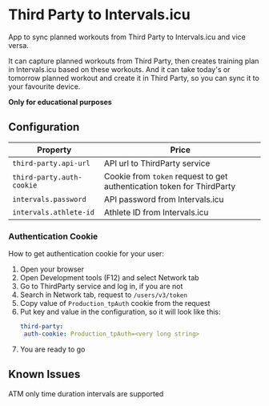 # Third Party to Intervals.icu

App to sync planned workouts from Third Party to Intervals.icu and vice versa.

It can capture planned workouts from Third Party, then creates training plan in Intervals.icu based on these workouts.
And it can take today's or tomorrow planned workout and create it in Third Party, so you can sync it to your favourite
device.

**Only for educational purposes**

## Configuration

| Property                  | Price                                                                  |
|---------------------------|------------------------------------------------------------------------|
| `third-party.api-url`     | API url to ThirdParty service                                          |
| `third-party.auth-cookie` | Cookie from `token` request to get authentication token for ThirdParty |
| `intervals.password`      | API password from Intervals.icu                                        |
| `intervals.athlete-id`    | Athlete ID from Intervals.icu                                          |

### Authentication Cookie
How to get authentication cookie for your user:
1. Open your browser
2. Open Development tools (F12) and select Network tab
3. Go to ThirdParty service and log in, if you are not
4. Search in Network tab, request to `/users/v3/token`
5. Copy value of `Production_tpAuth` cookie from the request
6. Put key and value in the configuration, so it will look like this:
   ```yaml
   third-party:
    auth-cookie: Production_tpAuth=<very long string>
   ```
7. You are ready to go

## Known Issues
ATM only time duration intervals are supported
